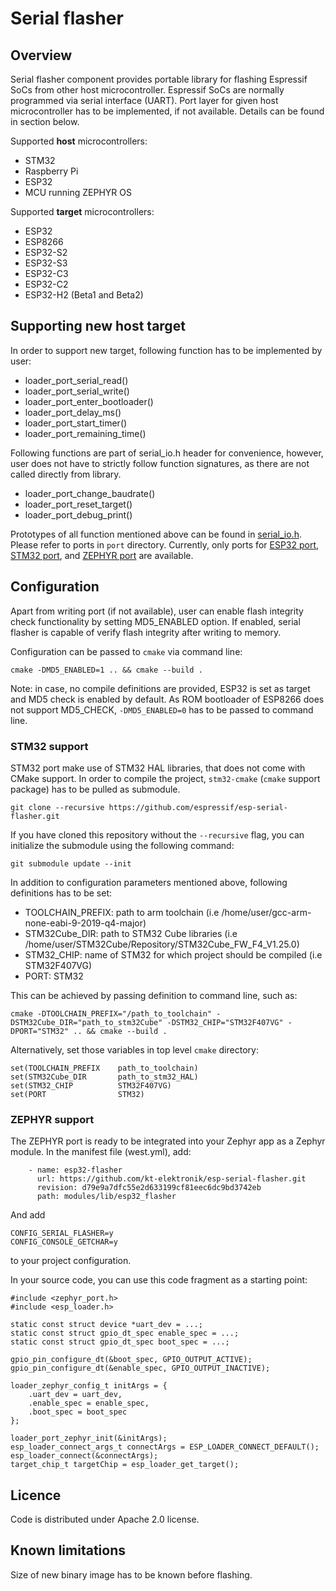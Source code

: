 # Serial flasher

## Overview

Serial flasher component provides portable library for flashing Espressif SoCs from other host microcontroller. Espressif SoCs are normally programmed via serial interface (UART). Port layer for given host microcontroller has to be implemented, if not available. Details can be found in section below.

Supported **host** microcontrollers:

- STM32
- Raspberry Pi
- ESP32
- MCU running ZEPHYR OS

Supported **target** microcontrollers:

- ESP32
- ESP8266
- ESP32-S2
- ESP32-S3
- ESP32-C3
- ESP32-C2
- ESP32-H2 (Beta1 and Beta2)

## Supporting new host target

In order to support new target, following function has to be implemented by user:

- loader_port_serial_read()
- loader_port_serial_write()
- loader_port_enter_bootloader()
- loader_port_delay_ms()
- loader_port_start_timer()
- loader_port_remaining_time()

Following functions are part of serial_io.h header for convenience, however, user does not have to strictly follow function signatures, as there are not called directly from library.

- loader_port_change_baudrate()
- loader_port_reset_target()
- loader_port_debug_print()

Prototypes of all function mentioned above can be found in [serial_io.h](include/serial_io.h).
Please refer to ports in `port` directory. Currently, only ports for [ESP32 port](port/esp32_port.c), [STM32 port](port/stm32_port.c), and [ZEPHYR port](port/zephyr_port.c) are available.

## Configuration

Apart from writing port (if not available), user can enable flash integrity check functionality by setting MD5_ENABLED option. If enabled, serial flasher is capable of verify flash integrity after writing to memory.

Configuration can be passed to `cmake` via command line:

```
cmake -DMD5_ENABLED=1 .. && cmake --build .
```

Note: in case, no compile definitions are provided, ESP32 is set as target and MD5 check is enabled by default. As ROM bootloader of ESP8266 does not support MD5_CHECK, `-DMD5_ENABLED=0` has to be passed to command line.

### STM32 support

STM32 port make use of STM32 HAL libraries, that does not come with CMake support. In order to compile the project, `stm32-cmake` (`cmake` support package) has to be pulled as submodule.

```
git clone --recursive https://github.com/espressif/esp-serial-flasher.git
```

If you have cloned this repository without the `--recursive` flag, you can initialize the submodule using the following command:

```
git submodule update --init
```

In addition to configuration parameters mentioned above, following definitions has to be set:

- TOOLCHAIN_PREFIX: path to arm toolchain (i.e /home/user/gcc-arm-none-eabi-9-2019-q4-major)
- STM32Cube_DIR: path to STM32 Cube libraries (i.e /home/user/STM32Cube/Repository/STM32Cube_FW_F4_V1.25.0)
- STM32_CHIP: name of STM32 for which project should be compiled (i.e STM32F407VG)
- PORT: STM32

This can be achieved by passing definition to command line, such as:

```
cmake -DTOOLCHAIN_PREFIX="/path_to_toolchain" -DSTM32Cube_DIR="path_to_stm32Cube" -DSTM32_CHIP="STM32F407VG" -DPORT="STM32" .. && cmake --build .
```

Alternatively, set those variables in top level `cmake` directory:

```
set(TOOLCHAIN_PREFIX    path_to_toolchain)
set(STM32Cube_DIR       path_to_stm32_HAL)
set(STM32_CHIP          STM32F407VG)
set(PORT                STM32)
```

### ZEPHYR support

The ZEPHYR port is ready to be integrated into your Zephyr app as a Zephyr module. In the manifest file (west.yml), add:

```
    - name: esp32-flasher
      url: https://github.com/kt-elektronik/esp-serial-flasher.git
      revision: d79e9a7dfc55e2d633199cf81eec6dc9bd3742eb
      path: modules/lib/esp32_flasher
```

And add

```
CONFIG_SERIAL_FLASHER=y
CONFIG_CONSOLE_GETCHAR=y
```

to your project configuration.

In your source code, you can use this code fragment as a starting point:

```
#include <zephyr_port.h>
#include <esp_loader.h>

static const struct device *uart_dev = ...;
static const struct gpio_dt_spec enable_spec = ...;
static const struct gpio_dt_spec boot_spec = ...;

gpio_pin_configure_dt(&boot_spec, GPIO_OUTPUT_ACTIVE);
gpio_pin_configure_dt(&enable_spec, GPIO_OUTPUT_INACTIVE);

loader_zephyr_config_t initArgs = {
    .uart_dev = uart_dev,
    .enable_spec = enable_spec,
    .boot_spec = boot_spec
};

loader_port_zephyr_init(&initArgs);
esp_loader_connect_args_t connectArgs = ESP_LOADER_CONNECT_DEFAULT();
esp_loader_connect(&connectArgs);
target_chip_t targetChip = esp_loader_get_target();
```

## Licence

Code is distributed under Apache 2.0 license.

## Known limitations

Size of new binary image has to be known before flashing.
